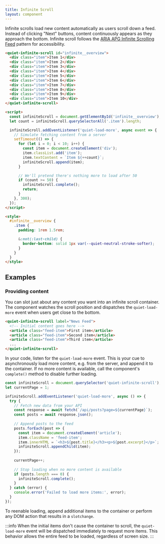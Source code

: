 ```yaml
---
title: Infinite Scroll
layout: component
---
```


Infinite scrolls load new content automatically as users scroll down a feed. Instead of clicking "Next" buttons, content continuously appears as they approach the bottom. Infinite scroll follows the [ARIA APG Infinite Scrolling Feed](https://www.w3.org/WAI/ARIA/apg/patterns/feed/examples/feed/) pattern for accessibility.

```html {.example}
<quiet-infinite-scroll id="infinite__overview">
  <div class="item">Item 1</div>
  <div class="item">Item 2</div>
  <div class="item">Item 3</div>
  <div class="item">Item 4</div>
  <div class="item">Item 5</div>
  <div class="item">Item 6</div>
  <div class="item">Item 7</div>
  <div class="item">Item 8</div>
  <div class="item">Item 9</div>
  <div class="item">Item 10</div>
</quiet-infinite-scroll>

<script>
  const infiniteScroll = document.getElementById('infinite__overview');
  let count = infiniteScroll.querySelectorAll('.item').length;

  infiniteScroll.addEventListener('quiet-load-more', async event => {
    // Simulate fetching content from a server
    setTimeout(() => {
      for (let i = 0; i < 10; i++) {
        const item = document.createElement('div');
        item.classList.add('item');
        item.textContent = `Item ${++count}`;
        infiniteScroll.append(item);
      }

      // We'll pretend there's nothing more to load after 50
      if (count >= 50) {
        infiniteScroll.complete();
        return;
      }      
    }, 300);
  });
</script>

<style>
  #infinite__overview {
    .item {
      padding: 1rem 1.5rem;

      &:not(:last-child) {
        border-bottom: solid 1px var(--quiet-neutral-stroke-softer);
      }
    }
  }
</style>
```

## Examples

### Providing content

You can slot just about any content you want into an infinite scroll container. The component watches the scroll position and dispatches the `quiet-load-more` event when users get close to the bottom.

```html
<quiet-infinite-scroll label="News Feed">
  <!-- Initial content goes here -->
  <article class="feed-item">First item</article>
  <article class="feed-item">Second item</article>
  <article class="feed-item">Third item</article>
  ...
</quiet-infinite-scroll>
```

In your code, listen for the `quiet-load-more` event. This is your cue to asynchronously load more content, e.g. from the server, and append it to the container. If no more content is available, call the component's `complete()` method to disable further loading.

```js
const infiniteScroll = document.querySelector('quiet-infinite-scroll');
let currentPage = 1;

infiniteScroll.addEventListener('quiet-load-more', async () => {
  try {
    // Fetch new data from your API
    const response = await fetch(`/api/posts?page=${currentPage}`);
    const posts = await response.json();
    
    // Append posts to the feed
    posts.forEach(post => {
      const item = document.createElement('article');
      item.className = 'feed-item';
      item.innerHTML = `<h3>${post.title}</h3><p>${post.excerpt}</p>`;
      infiniteScroll.appendChild(item);
    });
    
    currentPage++;
    
    // Stop loading when no more content is available
    if (posts.length === 0) {
      infiniteScroll.complete();
    }
  } catch (error) {
    console.error('Failed to load more items:', error);
  }
});
```

To reenable loading, append additional items to the container or perform any DOM action that results in a `slotchange`.

:::info
When the initial items don't cause the container to scroll, the `quiet-load-more` event will be dispatched immediately to request more items. This behavior allows the entire feed to be loaded, regardless of screen size.
:::
